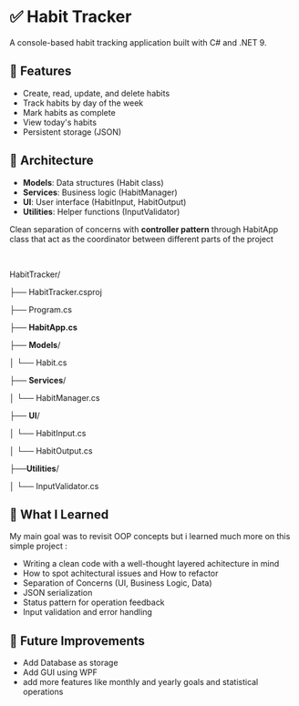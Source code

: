
# ✅ Habit Tracker

A console-based habit tracking application built with C# and .NET 9.

## 📜 Features
- Create, read, update, and delete habits
- Track habits by day of the week
- Mark habits as complete
- View today's habits
- Persistent storage (JSON)

## 🏰 Architecture


- **Models**: Data structures (Habit class)
- **Services**: Business logic (HabitManager)
- **UI**: User interface (HabitInput, HabitOutput)
- **Utilities**: Helper functions (InputValidator)

Clean separation of concerns with **controller pattern** through HabitApp class that act as the coordinator between different parts of the project

<br>

HabitTracker/


├── HabitTracker.csproj

├── Program.cs

├── **HabitApp.cs**

├── **Models**/      

│   └── Habit.cs


├── **Services**/

│   └── HabitManager.cs
 

├── **UI**/    

│   └── HabitInput.cs

│   └── HabitOutput.cs

├──**Utilities**/   

│   └── InputValidator.cs

## 🚀 What I Learned
My main goal was to revisit OOP concepts but i learned much more on this simple project :
- Writing a clean code with a well-thought layered achitecture in mind
- How to spot achitectural issues and How to refactor
- Separation of Concerns (UI, Business Logic, Data)
- JSON serialization
- Status pattern for operation feedback
- Input validation and error handling

## 🔆 Future Improvements
- Add Database as storage
- Add GUI using WPF 
- add more features like monthly and yearly goals and statistical operations

